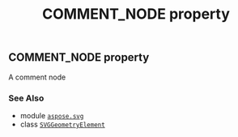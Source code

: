 ﻿---
title: COMMENT_NODE property
second_title: Aspose.SVG for Python via .NET API References
description: 
type: docs
weight: 500
url: /python-net/aspose.svg/svggeometryelement/comment_node/
is_root: false
---

## COMMENT_NODE property


A comment node

### See Also
* module [`aspose.svg`](../../)
* class [`SVGGeometryElement`](/svg/python-net/aspose.svg/svggeometryelement)
